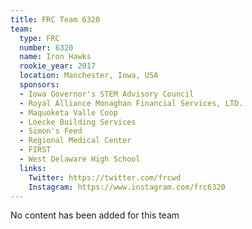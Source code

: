```yaml
---
title: FRC Team 6320
team:
  type: FRC
  number: 6320
  name: Iron Hawks
  rookie_year: 2017
  location: Manchester, Iowa, USA
  sponsors:
  - Iowa Governor's STEM Advisory Council
  - Royal Alliance Monaghan Financial Services, LTD.
  - Maquoketa Valle Coop
  - Loecke Building Services
  - Simon's Feed
  - Regional Medical Center
  - FIRST
  - West Delaware High School
  links:
    Twitter: https://twitter.com/frcwd
    Instagram: https://www.instagram.com/frc6320
---
```


No content has been added for this team